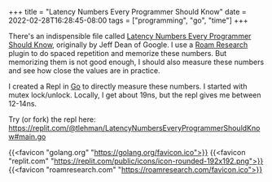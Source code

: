 +++
title = "Latency Numbers Every Programmer Should Know"
date = 2022-02-28T16:28:45-08:00
tags = ["programming", "go", "time"]
+++

There's an indispensible file called [Latency Numbers Every Programmer Should Know](https://gist.github.com/jboner/2841832), originally by 
Jeff Dean of Google. I use a [Roam Research](http://roamresearch.com) plugin to do spaced repetition and memorize these numbers. But memorizing them is not good enough, I should also measure these numbers and see how close the values are in practice.

I created a Repl in [Go](https://golang.org) to directly measure these numbers. I started with mutex lock/unlock. Locally, I get about 19ns, but the repl gives me between 12-14ns.

Try (or fork) the repl here: https://replit.com/@tlehman/LatencyNumbersEveryProgrammerShouldKnow#main.go

{{<favicon "golang.org" "https://golang.org/favicon.ico">}}
{{<favicon "replit.com" "https://replit.com/public/icons/icon-rounded-192x192.png">}}
{{<favicon "roamresearch.com" "https://roamresearch.com/favicon.ico">}}
